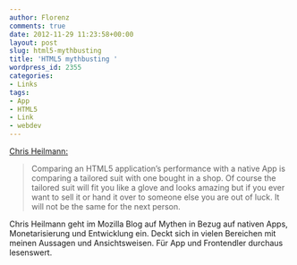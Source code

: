 ```yaml
---
author: Florenz
comments: true
date: 2012-11-29 11:23:58+00:00
layout: post
slug: html5-mythbusting
title: 'HTML5 mythbusting '
wordpress_id: 2355
categories:
- Links
tags:
- App
- HTML5
- Link
- webdev
---
```


[Chris Heilmann:](https://hacks.mozilla.org/2012/11/html5-mythbusting/)


> Comparing an HTML5 application’s performance with a native App is comparing a tailored suit with one bought in a shop. Of course the tailored suit will fit you like a glove and looks amazing but if you ever want to sell it or hand it over to someone else you are out of luck. It will not be the same for the next person.



Chris Heilmann geht im Mozilla Blog auf Mythen in Bezug auf nativen Apps, Monetarisierung und Entwicklung ein. Deckt sich in vielen Bereichen mit meinen Aussagen und Ansichtsweisen. Für App und Frontendler durchaus lesenswert. 
